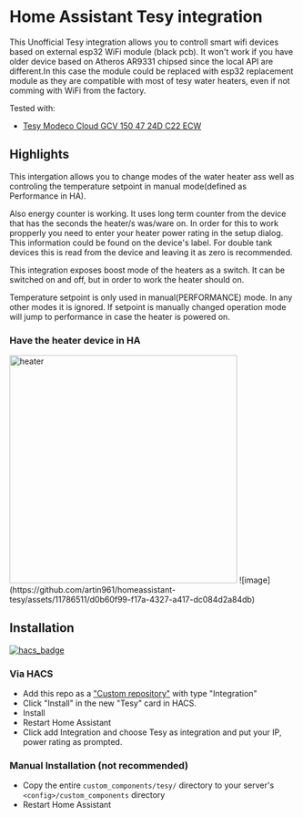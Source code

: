 # Home Assistant Tesy integration

This Unofficial Tesy integration allows you to controll smart wifi devices based on external esp32 WiFi module (black pcb). 
It won't work if you have older device based on Atheros AR9331 chipsed since the local API are different.In this case the module could be replaced with esp32 replacement module as they are compatible with most of tesy water heaters, even if not comming with WiFi from the factory.

Tested with:

- [Tesy Modeco Cloud GCV 150 47 24D C22 ECW](https://tesy.com/products/electric-water-heaters/modeco-series/modeco-cloud/?product=gcv-1504724d-c22-ecw)



## Highlights
This intergation allows you to change modes of the water heater ass well as controling the temperature setpoint in manual mode(defined as Performance in HA). 

Also energy counter is working. It uses long term counter from the device that has the seconds the heater/s was/ware on. In order for this to work propperly you need to enter your heater power rating in the setup dialog. This information could be found on the device's label. For double tank devices this is read from the device and leaving it as zero is recommended.

This integration exposes boost mode of the heaters as a switch. It can be switched on and off, but in order to work the heater should on. 

Temperature setpoint is only used in manual(PERFORMANCE) mode. In any other modes it is ignored. If setpoint is manually changed operation mode will jump to performance in case the heater is powered on.


### Have the heater device in HA

<img src="https://github.com/krasnoukhov/homeassistant-tesy/assets/944286/a08289f7-d7cc-49a0-9747-9fbd765e58d1" alt="heater" width="400">
![image](https://github.com/artin961/homeassistant-tesy/assets/11786511/d0b60f99-f17a-4327-a417-dc084d2a84db)

## Installation

[![hacs_badge](https://img.shields.io/badge/HACS-Custom-41BDF5.svg?style=for-the-badge)](https://github.com/hacs/integration)

### Via HACS
* Add this repo as a ["Custom repository"](https://hacs.xyz/docs/faq/custom_repositories/) with type "Integration"
* Click "Install" in the new "Tesy" card in HACS.
* Install
* Restart Home Assistant
* Click add Integration and choose Tesy as integration and put your IP, power rating as prompted.

### Manual Installation (not recommended)
* Copy the entire `custom_components/tesy/` directory to your server's `<config>/custom_components` directory
* Restart Home Assistant
